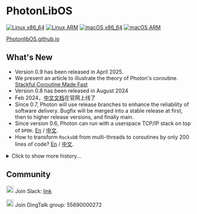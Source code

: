 # PhotonLibOS

[![Linux x86_64](https://github.com/alibaba/PhotonLibOS/actions/workflows/ci.linux.x86_64.yml/badge.svg?branch=main)](https://github.com/alibaba/PhotonLibOS/actions/workflows/ci.linux.x86_64.yml)
[![Linux ARM](https://github.com/alibaba/PhotonLibOS/actions/workflows/ci.linux.arm.yml/badge.svg)](https://github.com/alibaba/PhotonLibOS/actions/workflows/ci.linux.arm.yml)
[![macOS x86_64](https://github.com/alibaba/PhotonLibOS/actions/workflows/ci.macos.x86_64.yml/badge.svg)](https://github.com/alibaba/PhotonLibOS/actions/workflows/ci.macos.x86_64.yml)
[![macOS ARM](https://github.com/alibaba/PhotonLibOS/actions/workflows/ci.macos.arm.yml/badge.svg)](https://github.com/alibaba/PhotonLibOS/actions/workflows/ci.macos.arm.yml)

[PhotonlibOS.github.io](https://photonlibos.github.io)

## What's New
* Version 0.9 has been released in April 2025.
* We present an article to illustrate the theory of Photon's coroutine.
[Stackful Coroutine Made Fast](https://photonlibos.github.io/blog/stackful-coroutine-made-fast)
* Version 0.8 has been released in August 2024
* Feb 2024，[中文文档](https://photonlibos.github.io/cn/docs/category/introduction)在官网上线了
* Since 0.7, Photon will use release branches to enhance the reliability of software delivery. Bugfix will be merged into a stable release at first, then to higher release versions, and finally main.
* Since version 0.6, Photon can run with a userspace TCP/IP stack on top of `DPDK`.
[En](https://developer.aliyun.com/article/1208512) / [中文](https://developer.aliyun.com/article/1208390).
* How to transform `RocksDB` from multi-threads to coroutines by only 200 lines of code?
[En](https://github.com/facebook/rocksdb/issues/11017) / [中文](https://developer.aliyun.com/article/1093864).

<details><summary>Click to show more history...</summary><p>

* Version 0.5 is released. Except for various performance improvements, including spinlock, context switch,
  and new run queue for coroutine scheduling, we have re-implemented the HTTP module so that there is no `boost` dependency anymore.
* Version 0.4 has come, bringing us these three major features:
  1. Support coroutine local variables. Similar to the C++11 `thread_local` keyword. See [doc](doc/thread-local.md).
  2. Support running on macOS platform, both Intel x86_64 and Apple M1 included.
  3. Support LLVM Clang/Apple Clang/GCC compilers.
* Photon 0.3 was released on 2 Sep 2022. Except for bug fixes and improvements, a new `photon_std` namespace is added.
  Developers can search for `std::thread`, `std::mutex` in their own projects, and replace them all into the equivalents of `photon_std::<xxx>`.
  It's a quick way to transform thread-based programs to coroutine-based ones.
* Photon 0.2 was released on 28 Jul 2022. This release was mainly focused on network socket, security context and multi-vcpu support.
  We re-worked the `WorkPool` so it's more friendly now to write multi-vcpu programs.
* Made the first tag on 27 Jul 2022. Fix the compatibility for ARM CPU. Throughly compared the TCP echo server performance with other libs.

</p></details>

## Community

<img src="/doc/static/img/slack.svg" width="20"> Join Slack: [link](https://join.slack.com/t/photonlibos/shared_invite/zt-25wauq8g1-iK_oHMrXetcvWNNhIt8Nkg)

<img src="/doc/static/img/dingtalk.svg" width="20"> Join DingTalk group: 55690000272
